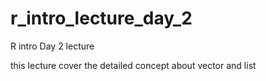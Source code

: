# r_intro_lecture_day_2
R intro Day 2 lecture

this lecture cover the detailed concept about vector and list 
